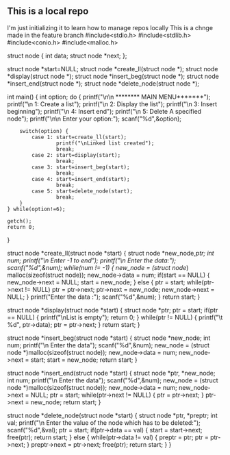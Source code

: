 ## This is a local repo
I'm just initializing it to learn how to manage repos locally
This is a chnge made in the feature branch
#include<stdio.h>
#include<stdlib.h>
#include<conio.h>
#include<malloc.h>

struct node {
    int data;
    struct node *next;
};

struct node *start=NULL;
struct node *create_ll(struct node *);
struct node *display(struct node *);
struct node *insert_beg(struct node *);
struct node *insert_end(struct node *);
struct node *delete_node(struct node *);

int main() {
    int option;
    do {
        printf("\n\n ******** MAIN MENU*******");
        printf("\n 1: Create a list");
        printf("\n 2: Display the list");
        printf("\n 3: Insert beginning");
        printf("\n 4: Insert end");
        printf("\n 5: Delete A specified node");
        printf("\n\n Enter your option:");
        scanf("%d",&option);

        switch(option) {
            case 1: start=create_ll(start);
                    printf("\nLinked list created");
                    break;
            case 2: start=display(start);
                    break;
            case 3: start=insert_beg(start);
                    break;
            case 4: start=insert_end(start);
                    break;
            case 5: start=delete_node(start);
                    break;
        }
    } while(option!=6);

    getch();
    return 0;
}

struct node *create_ll(struct node *start) {
    struct node *new_node,*ptr;
    int num;
    printf("\n Enter -1 to end");
    printf("\n Enter the data:");
    scanf("%d",&num);
    while(num != -1) {
        new_node = (struct node*) malloc(sizeof(struct node));
        new_node->data = num;
        if(start == NULL) {
            new_node->next = NULL;
            start = new_node;
        } else {
            ptr = start;
            while(ptr->next != NULL)
                ptr = ptr->next;
            ptr->next = new_node;
            new_node->next = NULL;
        }
        printf("Enter the data :");
        scanf("%d",&num);
    }
    return start;
}

struct node *display(struct node *start) {
    struct node *ptr;
    ptr = start;
    if(ptr == NULL) {
        printf("\nList is empty");
        return 0;
    }
    while(ptr != NULL) {
        printf("\t %d", ptr->data);
        ptr = ptr->next;
    }
    return start;
}

struct node *insert_beg(struct node *start) {
    struct node *new_node;
    int num;
    printf("\n Enter the data");
    scanf("%d",&num);
    new_node = (struct node *)malloc(sizeof(struct node));
    new_node->data = num;
    new_node->next = start;
    start = new_node;
    return start;
}

struct node *insert_end(struct node *start) {
    struct node *ptr, *new_node;
    int num;
    printf("\n Enter the data");
    scanf("%d",&num);
    new_node = (struct node *)malloc(sizeof(struct node));
    new_node->data = num;
    new_node->next = NULL;
    ptr = start;
    while(ptr->next != NULL) {
        ptr = ptr->next;
    }
    ptr->next = new_node;
    return start;
}

struct node *delete_node(struct node *start) {
    struct node *ptr, *preptr;
    int val;
    printf("\n Enter the value of the node which has to be deleted:");
    scanf("%d",&val);
    ptr = start;
    if(ptr->data == val) {
        start = start->next;
        free(ptr);
        return start;
    } else {
        while(ptr->data != val) {
            preptr = ptr;
            ptr = ptr->next;
        }
        preptr->next = ptr->next;
        free(ptr);
        return start;
    }
}